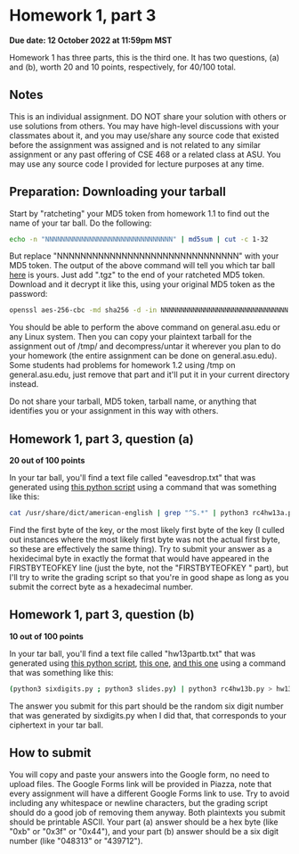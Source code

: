 # Homework 1, part 3

__Due date: 12 October 2022 at 11:59pm MST__

Homework 1 has three parts, this is the third one.  It has two questions, (a) and (b), worth 20 and 10 points, respectively, for 40/100 total.

## Notes

This is an individual assignment. DO NOT share your solution with others or use
solutions from others.  You may have high-level discussions with your
classmates about it, and you may use/share any source code that existed before
the assignment was assigned and is not related to any similar assignment or any
past offering of CSE 468 or a related class at ASU.  You may use any source
code I provided for lecture purposes at any time.

## Preparation: Downloading your tarball

Start by "ratcheting" your MD5 token from homework 1.1 to find out the name of your tar ball.  Do the following:

```bash
echo -n "NNNNNNNNNNNNNNNNNNNNNNNNNNNNNNNN" | md5sum | cut -c 1-32
```

But replace "NNNNNNNNNNNNNNNNNNNNNNNNNNNNNNN" with your MD5 token.  The output
of the above command will tell you which tar ball
[here](https://github.com/jedcrandall/jedcrandall.github.com/tree/master/courses/cse468fall2022/hw13tarballs)
is yours.  Just add ".tgz" to the end of your ratcheted MD5 token.  Download
and it decrypt it like this, using your original MD5 token as the password:

```bash
openssl aes-256-cbc -md sha256 -d -in NNNNNNNNNNNNNNNNNNNNNNNNNNNNNNNN.enc -out /tmp/mytarball.tgz
```

You should be able to perform the above command on general.asu.edu or any Linux
system.  Then you can copy your plaintext tarball for the assignment out of
/tmp/ and decompress/untar it wherever you plan to do your homework (the entire
assignment can be done on general.asu.edu).  Some students had problems for
homework 1.2 using /tmp on general.asu.edu, just remove that part and it'll put
it in your current directory instead.

Do not share your tarball, MD5 token, tarball name, or anything that identifies
you or your assignment in this way with others.

## Homework 1, part 3, question (a)

__20 out of 100 points__

In your tar ball, you'll find a text file called "eavesdrop.txt" that was generated using [this python script](rc4hw13a.py) using a command that was something like this:

```bash
cat /usr/share/dict/american-english | grep "^S.*" | python3 rc4hw13a.py | grep -v FIRSTBYTEOFKEY > eavesdrop.txt
```

Find the first byte of the key, or the most likely first byte of the key (I culled out instances where the most likely first byte was not the actual first byte, so these are effectively the same thing).  Try to submit your answer as a hexidecimal byte in exactly the format that would have appeared in the FIRSTBYTEOFKEY line (just the byte, not the "FIRSTBYTEOFKEY " part), but I'll try to write the grading script so that you're in good shape as long as you submit the correct byte as a hexadecimal number.

## Homework 1, part 3, question (b)

__10 out of 100 points__

In your tar ball, you'll find a text file called "hw13partb.txt" that was
generated using [this python script](rc4hw13b.py), [this one](sixdigits.py),
[and this one](slides.py) using a command that was something like this:

```bash
(python3 sixdigits.py ; python3 slides.py) | python3 rc4hw13b.py > hw13partb.txt
```

The answer you submit for this part should be the random six digit number that was generated by sixdigits.py when I did that, that corresponds to your ciphertext in your tar ball.

## How to submit

You will copy and paste your answers into the Google form, no need to
upload files.  The Google Forms link will be provided in Piazza, note that
every assignment will have a different Google Forms link to use.  Try to avoid
including any whitespace or newline characters, but the grading script should
do a good job of removing them anyway.  Both plaintexts you submit should be
printable ASCII.  Your part (a) answer should be a hex byte (like "0xb" or
"0x3f" or "0x44"), and your part (b) answer should be a six digit number (like
"048313" or "439712").

